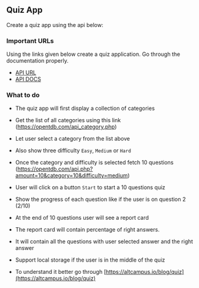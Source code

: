 ## Quiz App

Create a quiz app using the api below:

### Important URLs

Using the links given below create a quiz application. Go through the documentation properly.

- [API URL](https://opentdb.com/)
- [API DOCS](https://opentdb.com/api_config.php)

### What to do

- The quiz app will first display a collection of categories
- Get the list of all categories using this link (https://opentdb.com/api_category.php)
- Let user select a category from the list above
- Also show three difficulty `Easy`, `Medium` or `Hard`
- Once the category and difficulty is selected fetch 10 questions (https://opentdb.com/api.php?amount=10&category=10&difficulty=medium)
- User will click on a button `Start` to start a 10 questions quiz
- Show the progress of each question like if the user is on question 2 (2/10)
- At the end of 10 questions user will see a report card
- The report card will contain percentage of right answers.
- It will contain all the questions with user selected answer and the right answer
- Support local storage if the user is in the middle of the quiz

- To understand it better go through [https://altcampus.io/blog/quiz](https://altcampus.io/blog/quiz)